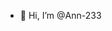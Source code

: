 - 👋 Hi, I’m @Ann-233

<!---
Ann-233/Ann-233 is a ✨ special ✨ repository because its `README.md` (this file) appears on your GitHub profile.
You can click the Preview link to take a look at your changes.
--->
